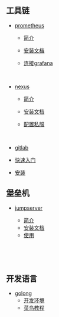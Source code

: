 ##           工具链 



* [prometheus]()

  * [ 简介](prometheus/简介.md)

  * [安装文档](prometheus/install.md)

  * [连接grafana](promeetheus/graph)​  

    ​            

* [nexus]()

  * [简介](nexus/introduce.md)

  * [安装文档](nexus/install.md)

  * [配置私服](nexus/私服.md)

    ​         ​                                


*  [gitlab]()
  * [快速入门](gitlab/introduction.md)
  * [安装](gitlab/install.md)

##           堡垒机



* [jumpserver]()

  * [简介](jumpserver/介绍.md)
  * [安装文档](jumpserver/安装.md)
  * [使用](jumpserver/use.md)

  ​             

​            

##  开发语言



* [golong]()
  * [开发环境](golong/code.md)
  * [菜鸟教程](golong/course.md)


​                      

​    



  

​                     

​             





